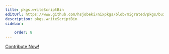 ```yaml
---
title: pkgs.writeScriptBin
editUrl: https://www.github.com/hsjobeki/nixpkgs/blob/migrated/pkgs/build-support/trivial-builders/default.nix#L245C20
description: pkgs.writeScriptBin
sidebar:

    order: 8
---
```


<a href="https://www.github.com/hsjobeki/nixpkgs/blob/migrated/pkgs/build-support/trivial-builders/default.nix#L245C20">Contribute Now!</a>



